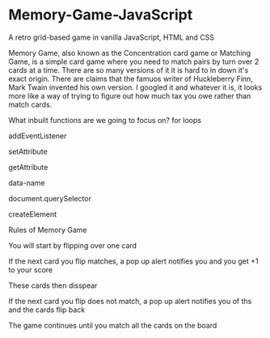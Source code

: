 # Memory-Game-JavaScript
A retro grid-based game in vanilla JavaScript, HTML and CSS

Memory Game, also known as the Concentration card game or Matching Game, is a simple card game where you need to match pairs by turn over 2 cards at a time. There are so many versions of it it is hard to in down it's exact origin. There are claims that the famuos writer of Huckleberry Finn, Mark Twain invented his own version. I googled it and whatever it is, it looks more like a way of trying to figure out how much tax you owe rather than match cards.

What inbuilt functions are we going to focus on?
for loops

addEventListener

setAttribute

getAttribute

data-name

document.querySelector

createElement

Rules of Memory Game

You will start by flipping over one card

If the next card you flip matches, a pop up alert notifies you and you get +1 to your score

These cards then disspear

If the next card you flip does not match, a pop up alert notifies you of ths and the cards flip back

The game continues until you match all the cards on the board
